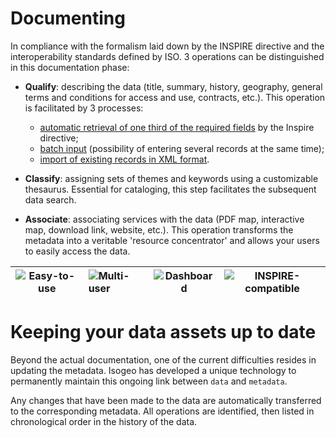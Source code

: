# Documenting

In compliance with the formalism laid down by the INSPIRE directive and the interoperability standards defined by ISO. 3 operations can be distinguished in this documentation phase:

* **Qualify**: describing the data (title, summary, history, geography, general terms and conditions for access and use, contracts, etc.). This operation is facilitated by 3 processes:
    - [automatic retrieval of one third of the required fields](/en/features/documentation/md_fields_autos.html) by the Inspire directive;
    - [batch input](/en/features/documentation/md_edit_batch.html) (possibility of entering several records at the same time);
    - [import of existing records in XML format](/en/features/documentation/md_import.html).

* **Classify**: assigning sets of themes and keywords using a customizable thesaurus. Essential for cataloging, this step facilitates the subsequent data search.

* **Associate**: associating services with the data (PDF map, interactive map, download link, website, etc.). This operation transforms the metadata into a veritable 'resource concentrator' and allows your users to easily access the data.

| ![Easy-to-use](/en/images/icone_simple_bleu_140px.png "User-friendly and easy-to-use") | ![Multi-user](/en/images/icone_multiuser_bleu_140px.png "Multi-account management") | ![Dashboard](/en/images/icone_tdb_bleu_140px.png "Dashboard") | ![INSPIRE-compatible](/en/images/icone_inspire_bleu_140px.png "Interoperability with standards") |
| :--: | :-- | :--: | :--: |

# Keeping your data assets up to date

Beyond the actual documentation, one of the current difficulties resides in updating the metadata. Isogeo has developed a unique technology to permanently maintain this ongoing link between `data` and `metadata`.

Any changes that have been made to the data are automatically transferred to the corresponding metadata. All operations are identified, then listed in chronological order in the history of the data.

